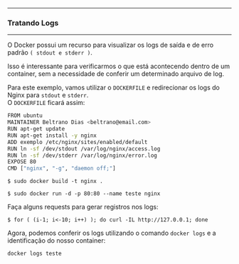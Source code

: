 
----------------------------------------------------------------------------
### Tratando Logs
----------------------------------------------------------------------------

O Docker possui um recurso para visualizar os logs de saída e de erro padrão `( stdout e stderr )`.  

Isso é interessante para verificarmos o que está acontecendo dentro de um container, sem a necessidade de conferir um determinado arquivo de log.  

Para este exemplo, vamos utilizar o `DOCKERFILE` e redirecionar os logs do Nginx para `stdout` e `stderr`.  
O `DOCKERFILE` ficará assim:  

```sh
FROM ubuntu
MAINTAINER Beltrano Dias <beltrano@email.com>
RUN apt-get update
RUN apt-get install -y nginx
ADD exemplo /etc/nginx/sites/enabled/default
RUN ln -sf /dev/stdout /var/log/nginx/access.log
RUN ln -sf /dev/stderr /var/log/nginx/error.log
EXPOSE 80
CMD ["nginx", "-g", "daemon off;"]
```

`$ sudo docker build -t nginx .`

`$ sudo docker run -d -p 80:80 --name teste nginx`

Faça alguns requests para gerar registros nos logs:  


`$ for ( (i-1; i<-10; i++) ); do curl -IL http://127.0.0.1; done`

Agora, podemos conferir os logs utilizando o comando `docker logs` e a identificação do nosso container:


`docker logs teste`

